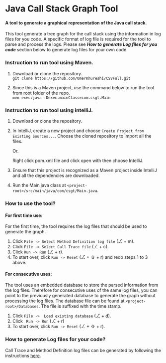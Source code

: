 # Java Call Stack Graph Tool
#### A tool to generate a graphical representation of the Java call stack.
This tool generate a tree graph for the call stack using the information in log files for you code. A specific format of log file is required for the tool to parse and process the logs. Please see _**How to generate Log files for you code**_ section below to generate log files for your own code.  <br/>

### Instruction to run tool using Maven.
1. Download or clone the repository.<br/>
`git clone https://github.com/OmerKhureshi/CSVFull.git`

2. Since this is a Maven project, use the command below to run the tool from root folder of the repo.<br/>
`mvn exec:java -Dexec.mainClass=com.csgt.Main`

### Instruction to run tool using intelliJ.
1. Download or clone the repository.
2. In IntelliJ, create a new project and choose `Create Project from Existing Sources...`. Choose the cloned repository to import all the files.

      Or.

    Right click pom.xml file and click open with then choose IntelliJ.
3. Ensure that this project is recognized as a Maven project inside IntelliJ and all the dependencies are downloaded.
6. Run the Main java class at `<project-root>/src/main/java/com/csgt/Main.java`.

### How to use the tool?
#### For first time use:
For the first time, the tool requires the log files that should be used to generate the graph.
1. Click `File -> Select Method Definition log file` (⎇ + m).
2. Click `File -> Select Call Trace file` (⎇ + c).
3. Click `Run -> Run` (⎇ + r).
4. To start over, click `Run -> Reset` (⎇ + ⇧ + r) and redo steps 1 to 3 above.

#### For consecutive uses:
The tool uses an embedded database to store the parsed information from the log files. Therefore for consecutive uses of the same log files, you can point to the previously generated database to generate the graph without processing the log files. The database file can be found at `<project-root>/Databases`. The file is suffixed with the time stamp.
1. Click `File ->  Load existing database` (⎇ + d).
2. Click ` Run -> Run` (⎇ + r)
3. To start over, click `Run -> Reset` (⎇ + ⇧ + r).

### How to generate Log files for your code?
Call Trace and Method Definition log files can be generated by following the instructions [here](https://github.com/omersalar/LogWeaver).
